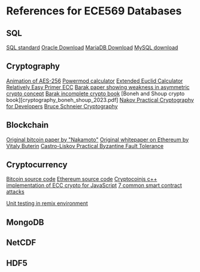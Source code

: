 # References for ECE569 Databases

## SQL
[SQL standard]()
[Oracle Download](https://www.oracle.com/database/free/get-started/)
[MariaDB Download](https://mariadb.org/download/)
[MySQL download](https://dev.mysql.com/downloads/workbench/)


## Cryptography

[Animation of AES-256](AES_Rijndael_animation.mp4)
[Powermod calculator](https://www.omnicalculator.com/math/power-modulo)
[Extended Euclid Calculator](https://www.extendedeuclideanalgorithm.com/calculator.php?mode=1&a=1380&b=17#num)
[Relatively Easy Primer ECC](https://blog.cloudflare.com/a-relatively-easy-to-understand-primer-on-elliptic-curve-cryptography)
[Barak paper showing weakness in asymmetric crypto concept](Barak_Survey.pdf)
[Barak incomplete crypto book](BoazBarakCryptoBook.pdf)
[Boneh and Shoup crypto book][cryptography_boneh_shoup_2023.pdf]
[Nakov Practical Cryptography for Developers](https://cryptobook.nakov.com/)
[Bruce Schneier Cryptography](https://www.amazon.com/Applied-Cryptography-Protocols-Algorithms-Source/dp/1119096723)

## Blockchain
[Original bitcoin paper by "Nakamoto"](bitcoin.pdf)
[Original whitepaper on Ethereum by Vitaly Buterin](https://ethereum.org/en/whitepaper/)
[Castro-Liskov Practical Byzantine Fault Tolerance](Castro_Liskov_1990_PracticalByzantineFaultTolerance.pdf)

## Cryptocurrency
[Bitcoin source code](https://github.com/bitcoin/bitcoin)
[Ethereum source code](https://github.com/ethereum)
[Cryptocoinjs c++ implementation of ECC crypto for JavaScript](https://github.com/cryptocoinjs/secp256k1-node/blob/master/src/secp256k1.cc)
[7 common smart contract attacks](https://hacken.io/discover/most-common-smart-contract-attacks/)

[Unit testing in remix environment](https://remix-ide.readthedocs.io/en/latest/unittesting_examples.html)

## MongoDB

## NetCDF

## HDF5
